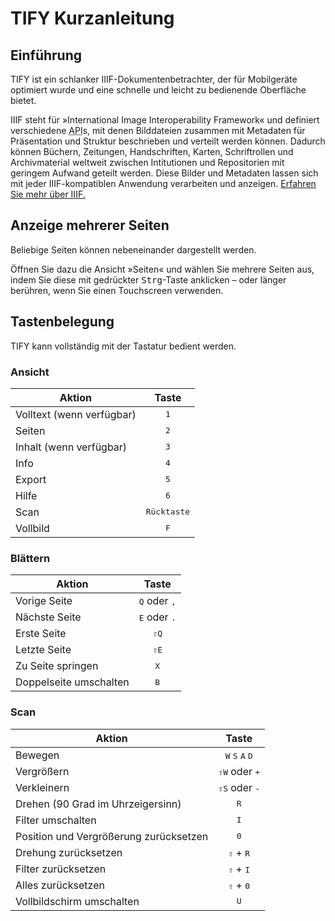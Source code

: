 # TIFY Kurzanleitung

## Einführung

TIFY ist ein schlanker IIIF-Dokumentenbetrachter, der für Mobilgeräte optimiert wurde und eine schnelle und leicht zu bedienende Oberfläche bietet.

IIIF steht für »International Image Interoperability Framework« und definiert verschiedene <acronym title="application programming interface">API</acronym>s, mit denen Bilddateien zusammen mit Metadaten für Präsentation und Struktur beschrieben und verteilt werden können. Dadurch können Büchern, Zeitungen, Handschriften, Karten, Schriftrollen und Archivmaterial weltweit zwischen Intitutionen und Repositorien mit geringem Aufwand geteilt werden. Diese Bilder und Metadaten lassen sich mit jeder IIIF-kompatiblen Anwendung verarbeiten und anzeigen. [Erfahren Sie mehr über IIIF.](http://iiif.io/about/)

## Anzeige mehrerer Seiten

Beliebige Seiten können nebeneinander dargestellt werden.

Öffnen Sie dazu die Ansicht »Seiten« und wählen Sie mehrere Seiten aus, indem Sie diese mit gedrückter <kbd>Strg</kbd>-Taste anklicken &ndash; oder länger berühren, wenn Sie einen Touchscreen verwenden.

## Tastenbelegung

TIFY kann vollständig mit der Tastatur bedient werden.

### Ansicht

| Aktion | Taste |
| --- | :---: |
| Volltext (wenn verfügbar) | <kbd>1</kbd> |
| Seiten | <kbd>2</kbd> |
| Inhalt (wenn verfügbar) | <kbd>3</kbd> |
| Info | <kbd>4</kbd> |
| Export | <kbd>5</kbd> |
| Hilfe | <kbd>6</kbd> |
| Scan | <kbd>Rücktaste</kbd> |
| Vollbild | <kbd>F</kbd> |

### Blättern

| Aktion | Taste |
| --- | :---: |
| Vorige Seite | <kbd>Q</kbd> oder <kbd>,</kbd> |
| Nächste Seite | <kbd>E</kbd> oder <kbd>.</kbd> |
| Erste Seite | <kbd>&#8679;Q</kbd> |
| Letzte Seite | <kbd>&#8679;E</kbd> |
| Zu Seite springen | <kbd>X</kbd> |
| Doppelseite umschalten | <kbd>B</kbd> |

### Scan

| Aktion | Taste |
| --- | :---: |
| Bewegen | <kbd>W</kbd> <kbd>S</kbd> <kbd>A</kbd> <kbd>D</kbd> |
| Vergrößern | <kbd>&#8679;W</kbd> oder <kbd>+</kbd> |
| Verkleinern | <kbd>&#8679;S</kbd> oder <kbd>-</kbd> |
| Drehen (90 Grad im Uhrzeigersinn) | <kbd>R</kbd> |
| Filter umschalten | <kbd>I</kbd> |
| Position und Vergrößerung zurücksetzen | <kbd>0</kbd> |
| Drehung zurücksetzen | <kbd>&#8679;</kbd> + <kbd>R</kbd> |
| Filter zurücksetzen| <kbd>&#8679;</kbd> + <kbd>I</kbd> |
| Alles zurücksetzen | <kbd>&#8679;</kbd> + <kbd>0</kbd> |
| Vollbildschirm umschalten | <kbd>U</kbd> |
